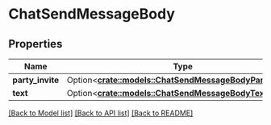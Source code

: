 # ChatSendMessageBody

## Properties

Name | Type | Description | Notes
------------ | ------------- | ------------- | -------------
**party_invite** | Option<[**crate::models::ChatSendMessageBodyPartyInvite**](ChatSendMessageBodyPartyInvite.md)> |  | [optional]
**text** | Option<[**crate::models::ChatSendMessageBodyText**](ChatSendMessageBodyText.md)> |  | [optional]

[[Back to Model list]](../README.md#documentation-for-models) [[Back to API list]](../README.md#documentation-for-api-endpoints) [[Back to README]](../README.md)



